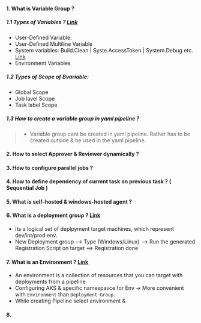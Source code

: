 
#### 1. What is Variable Group ?
##### 1.1 Types of Variables ? [Link](https://learn.microsoft.com/en-us/azure/devops/pipelines/process/variables?view=azure-devops&tabs=yaml%2Cbatch#understand-variable-syntax)
   * User-Defined Variable:
   * User-Defined Multiline Variable
   * System variables: Build.Clean | Syste.AccessToken | System.Debug etc. [Link](https://learn.microsoft.com/en-us/azure/devops/pipelines/build/variables?view=azure-devops&tabs=yaml) 
   * Environment Variables
##### 1.2 Types of Scope of Bvariable:
   * Global Scope
   * Job lavel Scope
   * Task label Scope
##### 1.3 How to create a variable group in yaml pipeline ?
   > * Variable group cant be created in yaml pipeline. Rather has to be created outside & be used in the yaml pipeline.
   >  
#### 2. How to select Approver & Reviewer dynamically ?
#### 3. How to configure parallel jobs ?
#### 4. How to define dependency of current task on previous task ? ( Sequential Job )
#### 5. What is self-hosted & windows-hosted agent ?
#### 6. What is a deployment group ? [Link](https://learn.microsoft.com/en-us/azure/devops/pipelines/release/deployment-groups/?view=azure-devops)
   * Its a logical set of deplpyment target machines, which represent dev/int/prod env.
   * New Deployment group --> Type (Windows/Linux) --> Run the generated Registration Script on target ==> Registration done 
#### 7. What is an Environment ? [Link](https://learn.microsoft.com/en-us/azure/devops/pipelines/process/environments?view=azure-devops)
   * An environment is a collection of resources that you can target with deployments from a pipeline 
   * Configuring AKS & specific namespavce for Env -> More convenient with `Environment` than `Deployment Group`. 
   * While creating Pipeline select environment & 
#### 8. 
